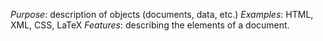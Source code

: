 *Purpose*: description of objects (documents, data, etc.)
*Examples*: HTML, XML, CSS, LaTeX
*Features*: describing the elements of a document.